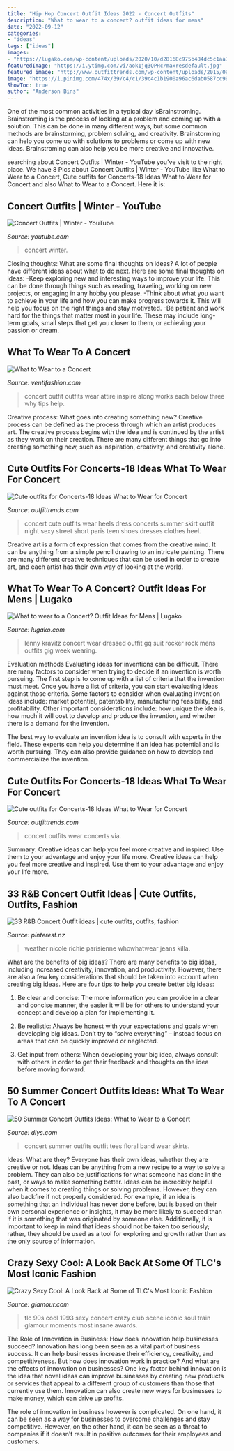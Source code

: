 ```yaml
---
title: "Hip Hop Concert Outfit Ideas 2022 - Concert Outfits"
description: "What to wear to a concert? outfit ideas for mens"
date: "2022-09-12"
categories:
- "ideas"
tags: ["ideas"]
images:
- "https://lugako.com/wp-content/uploads/2020/10/d28168c975b484dc5c1aa1deb11f263b-1.jpg"
featuredImage: "https://i.ytimg.com/vi/aok1jq3QPHc/maxresdefault.jpg"
featured_image: "http://www.outfittrends.com/wp-content/uploads/2015/09/cute-outfits-to-wear-to-a-concert-8.jpg"
image: "https://i.pinimg.com/474x/39/c4/c1/39c4c1b1900a96ac6dab0587cc9938f3--black-timberland-outfits-timberland-style.jpg"
ShowToc: true
author: "Anderson Bins"
---
```



One of the most common activities in a typical day isBrainstroming. Brainstroming is the process of looking at a problem and coming up with a solution. This can be done in many different ways, but some common methods are brainstorming, problem solving, and creativity. Brainstorming can help you come up with solutions to problems or come up with new ideas. Brainstroming can also help you be more creative and innovative.

	

		
searching about Concert Outfits | Winter - YouTube you've visit to the right place. We have 8 Pics about Concert Outfits | Winter - YouTube like What to Wear to a Concert, Cute outfits for Concerts-18 Ideas What to Wear for Concert and also What to Wear to a Concert. Here it is:
		
    
## Concert Outfits | Winter - YouTube

<img loading=lazy src="https://i.ytimg.com/vi/aok1jq3QPHc/maxresdefault.jpg" onerror="this.onerror=null;this.src='https://tse2.mm.bing.net/th?id=OIP.o34zMy9CR37zCT-hgulVjAHaEK&amp;pid=15.1';" alt="Concert Outfits | Winter - YouTube">

_Source: youtube.com_

>concert winter. 

	

Closing thoughts: What are some final thoughts on ideas?
A lot of people have different ideas about what to do next. Here are some final thoughts on ideas: 
-Keep exploring new and interesting ways to improve your life. This can be done through things such as reading, traveling, working on new projects, or engaging in any hobby you please.
-Think about what you want to achieve in your life and how you can make progress towards it. This will help you focus on the right things and stay motivated. 
-Be patient and work hard for the things that matter most in your life. These may include long-term goals, small steps that get you closer to them, or achieving your passion or dream.

    
## What To Wear To A Concert

<img loading=lazy src="http://ventifashion.com/wp-content/uploads/2015/09/Graphic-Edge-Concert-Outfit.jpg" onerror="this.onerror=null;this.src='https://tse1.mm.bing.net/th?id=OIP.ZnXNKUGMMhoVdImc4aTKswHaFj&amp;pid=15.1';" alt="What to Wear to a Concert">

_Source: ventifashion.com_

>concert outfit outfits wear attire inspire along works each below three why tips help. 

	

Creative process: What goes into creating something new?
Creative process can be defined as the process through which an artist produces art. The creative process begins with the idea and is continued by the artist as they work on their creation. There are many different things that go into creating something new, such as inspiration, creativity, and creativity alone.

    
## Cute Outfits For Concerts-18 Ideas What To Wear For Concert

<img loading=lazy src="http://www.outfittrends.com/wp-content/uploads/2015/09/cute-outfits-to-wear-to-a-concert-8.jpg" onerror="this.onerror=null;this.src='https://tse3.mm.bing.net/th?id=OIP._btoafnFxFvrFLpNKiDNIgAAAA&amp;pid=15.1';" alt="Cute outfits for Concerts-18 Ideas What to Wear for Concert">

_Source: outfittrends.com_

>concert cute outfits wear heels dress concerts summer skirt outfit night sexy street short paris teen shoes dresses clothes heel. 

	

Creative art is a form of expression that comes from the creative mind. It can be anything from a simple pencil drawing to an intricate painting. There are many different creative techniques that can be used in order to create art, and each artist has their own way of looking at the world.

    
## What To Wear To A Concert? Outfit Ideas For Mens | Lugako

<img loading=lazy src="https://lugako.com/wp-content/uploads/2020/10/d28168c975b484dc5c1aa1deb11f263b-1.jpg" onerror="this.onerror=null;this.src='https://tse1.mm.bing.net/th?id=OIP.vV2sq6HoDoRwRup2WxegygHaLH&amp;pid=15.1';" alt="What to wear to a Concert? Outfit Ideas for Mens | Lugako">

_Source: lugako.com_

>lenny kravitz concert wear dressed outfit gq suit rocker rock mens outfits gig week wearing. 

	

Evaluation methods
Evaluating ideas for inventions can be difficult. There are many factors to consider when trying to decide if an invention is worth pursuing. The first step is to come up with a list of criteria that the invention must meet. Once you have a list of criteria, you can start evaluating ideas against those criteria.
Some factors to consider when evaluating invention ideas include: market potential, patentability, manufacturing feasibility, and profitability. Other important considerations include: how unique the idea is, how much it will cost to develop and produce the invention, and whether there is a demand for the invention.

The best way to evaluate an invention idea is to consult with experts in the field. These experts can help you determine if an idea has potential and is worth pursuing. They can also provide guidance on how to develop and commercialize the invention.

    
## Cute Outfits For Concerts-18 Ideas What To Wear For Concert

<img loading=lazy src="https://www.outfittrends.com/wp-content/uploads/2015/09/cute-outfits-to-wear-to-a-concert-10.jpg" onerror="this.onerror=null;this.src='https://tse4.mm.bing.net/th?id=OIP.KbLoHUReeDEWacc0BwYiiwHaNh&amp;pid=15.1';" alt="Cute outfits for Concerts-18 Ideas What to Wear for Concert">

_Source: outfittrends.com_

>concert outfits wear concerts via. 

	

Summary: Creative ideas can help you feel more creative and inspired. Use them to your advantage and enjoy your life more.
Creative ideas can help you feel more creative and inspired. Use them to your advantage and enjoy your life more.

    
## 33 R&amp;B Concert Outfit Ideas | Cute Outfits, Outfits, Fashion

<img loading=lazy src="https://i.pinimg.com/474x/39/c4/c1/39c4c1b1900a96ac6dab0587cc9938f3--black-timberland-outfits-timberland-style.jpg" onerror="this.onerror=null;this.src='https://tse2.mm.bing.net/th?id=OIP.CXdARcU8uLC6te77SC6uWgAAAA&amp;pid=15.1';" alt="33 R&amp;B Concert Outfit ideas | cute outfits, outfits, fashion">

_Source: pinterest.nz_

>weather nicole richie parisienne whowhatwear jeans killa. 

	

What are the benefits of big ideas?
There are many benefits to big ideas, including increased creativity, innovation, and productivity. However, there are also a few key considerations that should be taken into account when creating big ideas. Here are four tips to help you create better big ideas:
1. Be clear and concise: The more information you can provide in a clear and concise manner, the easier it will be for others to understand your concept and develop a plan for implementing it.

2. Be realistic: Always be honest with your expectations and goals when developing big ideas. Don’t try to “solve everything” – instead focus on areas that can be quickly improved or neglected.

3. Get input from others: When developing your big idea, always consult with others in order to get their feedback and thoughts on the idea before moving forward.

    
## 50 Summer Concert Outfits Ideas: What To Wear To A Concert

<img loading=lazy src="https://cdn.diys.com/wp-content/uploads/2017/01/dark-band-tees-and-floral-skirt-summer-concert-outfit-ida.jpg" onerror="this.onerror=null;this.src='https://tse3.mm.bing.net/th?id=OIP.-nlRWXO5nM6AZZsGF59CoQHaJ3&amp;pid=15.1';" alt="50 Summer Concert Outfits Ideas: What to Wear to a Concert">

_Source: diys.com_

>concert summer outfits outfit tees floral band wear skirts. 

	

Ideas: What are they?
Everyone has their own ideas, whether they are creative or not. Ideas can be anything from a new recipe to a way to solve a problem. They can also be justifications for what someone has done in the past, or ways to make something better. 
Ideas can be incredibly helpful when it comes to creating things or solving problems. However, they can also backfire if not properly considered. For example, if an idea is something that an individual has never done before, but is based on their own personal experience or insights, it may be more likely to succeed than if it is something that was originated by someone else. Additionally, it is important to keep in mind that ideas should not be taken too seriously; rather, they should be used as a tool for exploring and growth rather than as the only source of information.

    
## Crazy Sexy Cool: A Look Back At Some Of TLC&#039;s Most Iconic Fashion

<img loading=lazy src="https://media.glamour.com/photos/5695913216d0dc3747ec4438/master/pass/fashion-2013-10-tlc-1993-concert-main.jpg" onerror="this.onerror=null;this.src='https://tse4.mm.bing.net/th?id=OIP.JuNIvuDldaI59aVuWzqlYAHaFB&amp;pid=15.1';" alt="Crazy Sexy Cool: A Look Back at Some of TLC&#039;s Most Iconic Fashion">

_Source: glamour.com_

>tlc 90s cool 1993 sexy concert crazy club scene iconic soul train glamour moments most insane awards. 

	

The Role of Innovation in Business: How does innovation help businesses succeed?
Innovation has long been seen as a vital part of business success. It can help businesses increase their efficiency, creativity, and competitiveness. But how does innovation work in practice? And what are the effects of innovation on businesses?
One key factor behind innovation is the idea that novel ideas can improve businesses by creating new products or services that appeal to a different group of customers than those that currently use them. Innovation can also create new ways for businesses to make money, which can drive up profits.

The role of innovation in business however is complicated. On one hand, it can be seen as a way for businesses to overcome challenges and stay competitive. However, on the other hand, it can be seen as a threat to companies if it doesn’t result in positive outcomes for their employees and customers.

